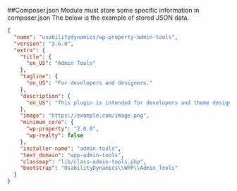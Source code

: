 ##Composer.json
Module must store some specific information in composer.json
The below is the example of stored JSON data.

```json
{
  "name": "usabilitydynamics/wp-property-admin-tools",
  "version": "3.6.0",
  "extra": {
    "title": {
      "en_US": "Admin Tools"
    },
    "tagline": {
      "en_US": "For developers and designers."
    },
    "description": {
      "en_US": "This plugin is intended for developers and theme designers, etc."
    },
    "image": "https://example.com/image.png",
    "minimum_core": {
      "wp-property": "2.0.0",
      "wp-realty": false
    },
    "installer-name": "admin-tools",
    "text_domain": "wpp-admin-tools",
    "classmap": "lib/class-admin-tools.php",
    "bootstrap": "UsabilityDynamics\\WPP\\Admin_Tools"
  }
}
```